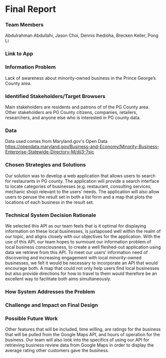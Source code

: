 # Final Report
### Team Members
Abdulrahman Abdullahi, Jason Choi, Dennis Ihedioha, Brecken Keller, Pong Li

### Link to App

### Information Problem 
Lack of awareness about minority-owned business in the Prince George’s County area. 

### Identified Stakeholders/Target Browsers
Main stakeholders are residents and patrons of of the PG County area.
Other stakeholders are PG County citizens, companies, retailers, researchers, and anyone else who is interested in PG county data.

### Data
Data used comes from Maryland.gov's Open Data
https://opendata.maryland.gov/Business-and-Economy/Minority-Business-Enterprise-Statewide-Directory-M/djj3-7sjc

### Chosen Strategies and Solutions
Our solution was to develop a web application that allows users to search for restaurants in PG county. The application will provide a search interface to locate categories of businesses (e.g. restaurant, consulting services, mechanic shop) relevant to the users’ needs. The application will also allow users to peruse the result set in both a list form and a map that plots the locations of each business in the result set. 

### Technical System Decision Rationale
We selected this API as our team feels that is it optimal for displaying information on these local businesses, is juxtaposed well within the realm of our topic, and aligns closely with our objectives for the application. With the use of this API, our team hopes to surmount our information problem of local business consciousness, to create a well fleshed-out application using data we retrieve from this API. To meet our users’ information need of discovering and increasing engagement with local minority-owned businesses, we felt it would be necessary to incorporate an API that would encourage both. A map that could not only help users find local businesses but also provide directions for how to travel to them would therefore be an excellent way to facilitate both aims simultaneously.

### How System Addresses the Problem

### Challenge and Impact on Final Design

### Possible Future Work
Other features that will be included, time willing, are ratings for the business that will be pulled from the Google Maps API, and hours of operation for the business. Our team will also look into the specifics of using our API for retrieving business review data from Google Maps in order to display the average rating other customers gave the business.